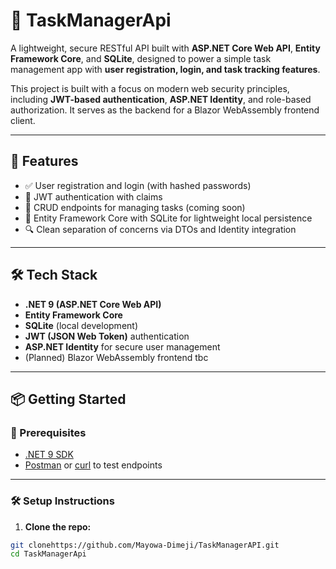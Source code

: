 # 🧠 TaskManagerApi

A lightweight, secure RESTful API built with **ASP.NET Core Web API**, **Entity Framework Core**, and **SQLite**, designed to power a simple task management app with **user registration, login, and task tracking features**.

This project is built with a focus on modern web security principles, including **JWT-based authentication**, **ASP.NET Identity**, and role-based authorization. It serves as the backend for a Blazor WebAssembly frontend client.

---

## 🚀 Features

- ✅ User registration and login (with hashed passwords)
- 🔐 JWT authentication with claims
- 📝 CRUD endpoints for managing tasks (coming soon)
- 🧱 Entity Framework Core with SQLite for lightweight local persistence
- 🔍 Clean separation of concerns via DTOs and Identity integration

---

## 🛠️ Tech Stack

- **.NET 9 (ASP.NET Core Web API)**
- **Entity Framework Core**
- **SQLite** (local development)
- **JWT (JSON Web Token)** authentication
- **ASP.NET Identity** for secure user management
- (Planned) Blazor WebAssembly frontend tbc

---

## 📦 Getting Started

### 🔧 Prerequisites

- [.NET 9 SDK](https://dotnet.microsoft.com/download/dotnet/9.0)
- [Postman](https://www.postman.com/) or [curl](https://curl.se/) to test endpoints

---

### 🛠️ Setup Instructions

1. **Clone the repo:**

```bash
git clonehttps://github.com/Mayowa-Dimeji/TaskManagerAPI.git
cd TaskManagerApi
```

